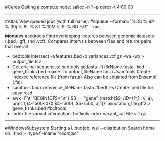 
#Ceres
Getting a compute node: salloc -n 1 -p ceres -t 4:00:00

---
#Atlas
View queued jobs (with full name): #squeue --format="%.18i %.9P %.30j %.8u %.8T %.10M %.9l %.6D %R" --me

**Modules**
#bedtools Find overlapping features between genomic datasets (.bed, .gff, and .vcf). Compares intervals between files and returns pairs that overall. 
- bedtools intersect -a features.bed -b variances.vcf.gz -wa -wb > output_file.tsv
- Get original sequences: bedtools getfasta -fi fileName.fasta -bed gene_flanks.bed -name -fo output_fileName.fasta
#samtools Create indexed reference file (from fasta). Also can be obtained from Ensembl (.fai)
- samtools faidx reference_fileName.fasta
#bedfiles Create .bed file for easy read
- awk -F'\t' 'BEGIN{OFS="\t"} $3 == "gene" {match($9, /ID=([^;]+)/, a); print $1, ($4-1500<0?0:$4-1500), $5+1500, a[1]}' annotation_file.gff3 > gene_flanks.bed
#bcftools 
- Index the variant information: bcftools index variant_callFile.vcf.gz



---
#WindowsSubsystem
Starting a Linux job: wsl --distribution
Search home dir.: find ~ -type f -iname "*example*"